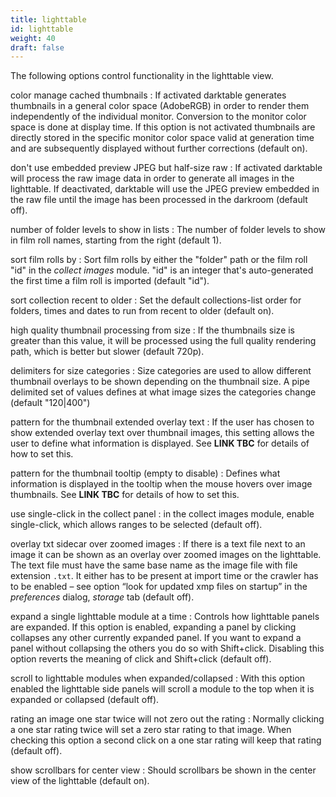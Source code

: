 ```yaml
---
title: lighttable
id: lighttable
weight: 40
draft: false
---
```


The following options control functionality in the lighttable view.

color manage cached thumbnails
: If activated darktable generates thumbnails in a general color space (AdobeRGB) in order to render them independently of the individual monitor. Conversion to the monitor color space is done at display time. If this option is not activated thumbnails are directly stored in the specific monitor color space valid at generation time and are subsequently displayed without further corrections (default on).

don't use embedded preview JPEG but half-size raw
: If activated darktable will process the raw image data in order to generate all images in the lighttable. If deactivated, darktable will use the JPEG preview embedded in the raw file until the image has been processed in the darkroom (default off).

number of folder levels to show in lists
: The number of folder levels to show in film roll names, starting from the right (default 1).

sort film rolls by
: Sort film rolls by either the "folder" path or the film roll "id" in the _collect images_ module. "id" is an integer that's auto-generated the first time a film roll is imported (default "id").

sort collection recent to older
: Set the default collections-list order for folders, times and dates to run from recent to older (default on).

high quality thumbnail processing from size
: If the thumbnails size is greater than this value, it will be processed using the full quality rendering path, which is better but slower (default 720p).

delimiters for size categories
: Size categories are used to allow different thumbnail overlays to be shown depending on the thumbnail size. A pipe delimited set of values defines at what image sizes the categories change (default "120|400")

pattern for the thumbnail extended overlay text
: If the user has chosen to show extended overlay text over thumbnail images, this setting allows the user to define what information is displayed. See **LINK TBC** for details of how to set this.

pattern for the thumbnail tooltip (empty to disable)
: Defines what information is displayed in the tooltip when the mouse hovers over image thumbnails. See **LINK TBC** for details of how to set this.

use single-click in the collect panel
: in the collect images module, enable single-click, which allows ranges to be selected (default off).

overlay txt sidecar over zoomed images
: If there is a text file next to an image it can be shown as an overlay over zoomed images on the lighttable. The text file must have the same base name as the image file with file extension `.txt`. It either has to be present at import time or the crawler has to be enabled – see option “look for updated xmp files on startup” in the _preferences_ dialog, _storage_ tab (default off).

expand a single lighttable module at a time
: Controls how lighttable panels are expanded. If this option is enabled, expanding a panel by clicking collapses any other currently expanded panel. If you want to expand a panel without collapsing the others you do so with Shift+click. Disabling this option reverts the meaning of click and Shift+click (default off).

scroll to lighttable modules when expanded/collapsed
: With this option enabled the lighttable side panels will scroll a module to the top when it is expanded or collapsed (default off).

rating an image one star twice will not zero out the rating
: Normally clicking a one star rating twice will set a zero star rating to that image. When checking this option a second click on a one star rating will keep that rating (default off).

show scrollbars for center view
: Should scrollbars be shown in the center view of the lighttable (default on).
